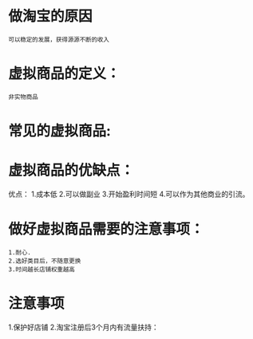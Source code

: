 # 做淘宝的原因
    可以稳定的发展，获得源源不断的收入

# 虚拟商品的定义：
    非实物商品
# 常见的虚拟商品:
# 虚拟商品的优缺点：
  优点：
    1.成本低
    2.可以做副业
    3.开始盈利时间短
    4.可以作为其他商业的引流。 
# 做好虚拟商品需要的注意事项：
    1.耐心.
    2.选好类目后，不随意更换  
    3.时间越长店铺权重越高
    
# 注意事项
1.保护好店铺
2.淘宝注册后3个月内有流量扶持：